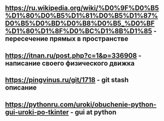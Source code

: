 ## https://ru.wikipedia.org/wiki/%D0%9F%D0%B5%D1%80%D0%B5%D1%81%D0%B5%D1%87%D0%B5%D0%BD%D0%B8%D0%B5_%D0%BF%D1%80%D1%8F%D0%BC%D1%8B%D1%85 - пересечение прямых в пространстве  
## https://itnan.ru/post.php?c=1&p=336908 - написание своего физического движка
## https://pingvinus.ru/git/1718 - git stash описание
## https://pythonru.com/uroki/obuchenie-python-gui-uroki-po-tkinter - gui at python
